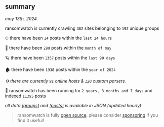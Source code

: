 
## summary
_may 13th, 2024_

ransomwatch is currently crawling `382` sites belonging to `192` unique groups

⏲ there have been `14` posts within the `last 24 hours`

🦈 there have been `290` posts within the `month of may`

🪐 there have been `1357` posts within the `last 90 days`

🏚 there have been `1938` posts within the `year of 2024`

_⚙️ there are currently `91` online hosts & `120` custom parsers._

🦕 ransomwatch has been running for `2 years, 8 months and 7 days` and indexed `11395` posts

_all data  [(groups)](http://ransomwhat.telemetry.ltd/groups) and [(posts)](http://ransomwhat.telemetry.ltd/posts) is available in JSON (updated hourly)_

> ransomwatch is fully [open source](https://github.com/joshhighet/ransomwatch#ransomwatch--). please consider [sponsoring](https://github.com/sponsors/joshhighet) if you find it useful!
